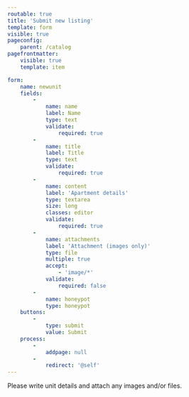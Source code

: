 ```yaml
---
routable: true
title: 'Submit new listing'
template: form
visible: true
pageconfig:
    parent: /catalog
pagefrontmatter:
    visible: true
    template: item

form:
    name: newunit
    fields:
        -
            name: name
            label: Name
            type: text
            validate:
                required: true
        -
            name: title
            label: Title
            type: text
            validate:
                required: true
        -
            name: content
            label: 'Apartment details'
            type: textarea
            size: long
            classes: editor
            validate:
                required: true
        -
            name: attachments
            label: 'Attachment (images only)'
            type: file
            multiple: true
            accept:
                - 'image/*'
            validate:
                required: false
        -
            name: honeypot
            type: honeypot
    buttons:
        -
            type: submit
            value: Submit
    process:
        -
            addpage: null
        -
            redirect: '@self'
---
```


Please write unit details and attach any images and/or files.
